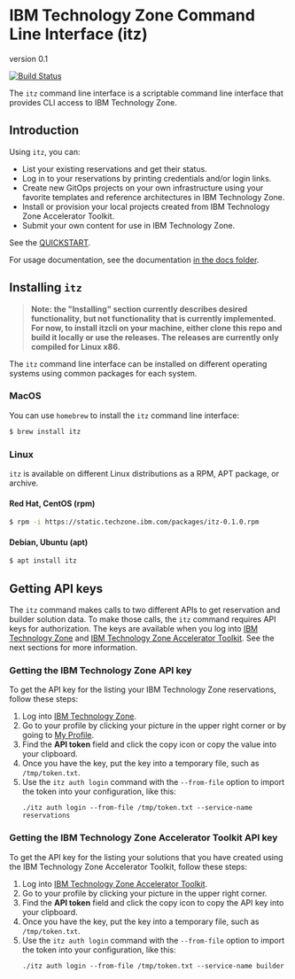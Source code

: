 # IBM Technology Zone Command Line Interface (itz)

version 0.1

[![Build Status](https://travis.ibm.com/skol/itzcli.svg?token=wGYsX6PCXyDddvgpBC56&branch=main)](https://travis.ibm.com/skol/itzcli)

The `itz` command line interface is a scriptable command line interface that provides CLI access to IBM Technology Zone.

## Introduction

Using `itz`, you can:

* List your existing reservations and get their status.
* Log in to your reservations by printing credentials and/or login links.
* Create new GitOps projects on your own infrastructure using your favorite templates and reference architectures in IBM
Technology Zone.
* Install or provision your local projects created from IBM Technology Zone Accelerator Toolkit.
* Submit your own content for use in IBM Technology Zone.

See the [QUICKSTART](QUICKSTART.md).

For usage documentation, see the documentation [in the docs folder](docs/itz.md).

## Installing `itz`

> **Note: the "Installing" section currently describes desired functionality, but
> not functionality that is currently implemented. For now, to install itzcli on
> your machine, either clone this repo and build it locally or use the releases.
> The releases are currently only compiled for Linux x86.**

The `itz` command line interface can be installed on different operating systems using common packages for each system.

### MacOS

You can use `homebrew` to install the `itz` command line interface:

```bash
$ brew install itz
```

### Linux

`itz` is available on different Linux distributions as a RPM, APT package, or archive.

#### Red Hat, CentOS (rpm)

```bash
$ rpm -i https://static.techzone.ibm.com/packages/itz-0.1.0.rpm
```

#### Debian, Ubuntu (apt)

```bash
$ apt install itz
```

## Getting API keys

The `itz` command makes calls to two different APIs to get reservation and 
builder solution data. To make those calls, the `itz` command requires API 
keys for authorization. The keys are available when you log into
[IBM Technology Zone](https://techzone.ibm.com/my/profile) 
and [IBM Technology Zone Accelerator Toolkit](https://builder.cloudnativetoolkit.dev/).
See the next sections for more information.

### Getting the IBM Technology Zone API key

To get the API key for the listing your IBM Technology Zone reservations, follow
these steps:

1. Log into [IBM Technology Zone](https://techzone.ibm.com/).
1. Go to your profile by clicking your picture in the upper right corner or by
   going to [My Profile](https://techzone.ibm.com/my/profile).
1. Find the **API token** field and click the copy icon or copy the value into
your clipboard.
1. Once you have the key, put the key into a temporary file, such as `/tmp/token.txt`.
1. Use the `itz auth login` command with the `--from-file` option to import the
token into your configuration, like this:
    ```
    ./itz auth login --from-file /tmp/token.txt --service-name reservations
    ```

### Getting the IBM Technology Zone Accelerator Toolkit API key

To get the API key for the listing your solutions that you have created using
the IBM Technology Zone Accelerator Toolkit, follow these steps:

1. Log into [IBM Technology Zone Accelerator Toolkit](https://builder.cloudnativetoolkit.dev/).
1. Go to your profile by clicking your picture in the upper right corner.
1. Find the **API token** field and click the copy icon to copy the API key into
   your clipboard.
1. Once you have the key, put the key into a temporary file, such as `/tmp/token.txt`.
1. Use the `itz auth login` command with the `--from-file` option to import the
   token into your configuration, like this:
    ```
    ./itz auth login --from-file /tmp/token.txt --service-name builder
    ```